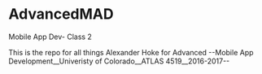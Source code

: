 # AdvancedMAD
Mobile App Dev- Class 2

This is the repo for all things Alexander Hoke for Advanced --Mobile App Development__Univeristy of Colorado__ATLAS 4519__2016-2017--
